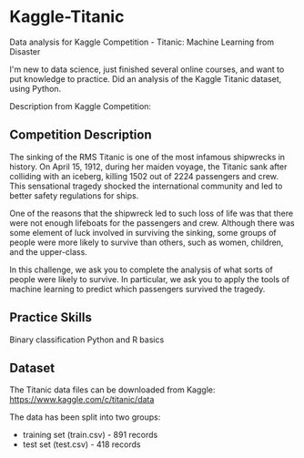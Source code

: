 # Kaggle-Titanic
Data analysis for Kaggle Competition - Titanic: Machine Learning from Disaster

I'm new to data science, just finished several online courses, and want to put knowledge to practice.  Did an analysis of the Kaggle Titanic dataset, using Python.

Description from Kaggle Competition:

## Competition Description

The sinking of the RMS Titanic is one of the most infamous shipwrecks in history.  On April 15, 1912, during her maiden voyage, the Titanic sank after colliding with an iceberg, killing 1502 out of 2224 passengers and crew. This sensational tragedy shocked the international community and led to better safety regulations for ships.

One of the reasons that the shipwreck led to such loss of life was that there were not enough lifeboats for the passengers and crew. Although there was some element of luck involved in surviving the sinking, some groups of people were more likely to survive than others, such as women, children, and the upper-class.

In this challenge, we ask you to complete the analysis of what sorts of people were likely to survive. In particular, we ask you to apply the tools of machine learning to predict which passengers survived the tragedy.

## Practice Skills

Binary classification
Python and R basics

## Dataset

The Titanic data files can be downloaded from Kaggle:  https://www.kaggle.com/c/titanic/data

The data has been split into two groups:
- training set (train.csv)  - 891 records
- test set (test.csv) - 418 records

